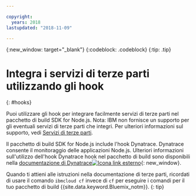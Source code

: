 ```yaml
---

copyright:
  years: 2018
lastupdated: "2018-11-09"

---
```


{:new_window: target="_blank"}
{:codeblock: .codeblock}
{:tip: .tip}

# Integra i servizi di terze parti utilizzando gli hook
{: #hooks}

Puoi utilizzare gli hook per integrare facilmente servizi di terze parti nel pacchetto di build SDK for Node.js. Nota: IBM non fornisce un supporto per gli eventuali servizi di terze parti che integri. Per ulteriori informazioni sul supporto, vedi [Servizi di terze parti](../common/buildpackSupport.html#third-party).

Il pacchetto di build SDK for Node.js include l'hook Dynatrace. Dynatrace consente il monitoraggio delle applicazioni Node.js. Ulteriori informazioni sull'utilizzo dell'hook Dynatrace hook nel pacchetto di build sono disponibili nella [documentazione di Dynatrace![Icona link esterno](../../icons/launch-glyph.svg "Icona link esterno")]( https://www.dynatrace.com/support/help/cloud-platforms/cloud-foundry/application-only/deploy-oneagent-on-cloud-foundry-for-application-only-monitoring/){: new_window}.


Quando ti attieni alle istruzioni nella documentazione di terze parti, ricordati di usare il comando `ibmcloud cf` invece di `cf` per eseguire i comandi per il tuo pacchetto di build {{site.data.keyword.Bluemix_notm}}.
{: tip}

